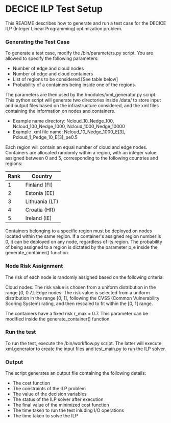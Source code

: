 # DECICE ILP Test Setup

This README describes how to generate and run a test case for the DECICE ILP (Integer Linear Programming) optimization problem.

### Generating the Test Case ###
To generate a test case, modify the /bin/parameters.py script. You are allowed to specify the following parameters:

- Number of edge and cloud nodes
- Number of edge and cloud containers 
- List of regions to be considered [See table below]
- Probability of a containers being inside one of the regions.

The parameters are then used by the /modules/xml_generator.py script. This python script will generate two directories inside /data/ to store input and output files based on the infrastructure considered, and the xml files containing the information on nodes and containers. 

- Example name directory: Ncloud_10_Nedge_100, Ncloud_100_Nedge_1000, Ncloud_1000_Nedge_10000
- Example .xml file name: Ncloud_10_Nedge_1000_E[3], Pcloud_1_Pedge_10_E[3]_pe0.5

Each region will contain an equal number of cloud and edge nodes. Containers are allocated randomly within a region, with an integer value assigned between 0 and 5, corresponding to the following countries and regions:

| Rank | Country    |
|------|------------|
| 1    | Finland (FI) |
| 2    | Estonia (EE) |
| 3    | Lithuania (LT) |
| 4    | Croatia (HR) |
| 5    | Ireland (IE) |

Containers belonging to a specific region must be deployed on nodes located within the same region.
If a container's assigned region number is 0, it can be deployed on any node, regardless of its region.
The probability of being assigned to a region is dictated by the parameter p_e inside the generate_container() function. 

### Node Risk Assignment ###
The risk of each node is randomly assigned based on the following criteria:

Cloud nodes: The risk value is chosen from a uniform distribution in the range [0, 0.7].
Edge nodes: The risk value is selected from a uniform distribution in the range [0, 1], following the CVSS (Common Vulnerability Scoring System) rating, and then rescaled to fit within the [0, 1] range.

The containers have a fixed risk r_max = 0.7. This parameter can be modified inside the generate_container() function.

### Run the test ###
To run the test, execute the /bin/workflow.py script. The latter will execute xml.generator to create the input files and test_main.py to run the ILP solver.

### Output ###
The script generates an output file containing the following details:

- The cost function
- The constraints of the ILP problem
- The value of the decision variables
- The status of the ILP solver after execution
- The final value of the minimized cost function
- The time taken to run the test inluding I/O operations
- The time taken to solve the ILP 
